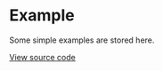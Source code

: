 # Example
Some simple examples are stored here.

[View source code](https://github.com/hcg1023/vue3-dnd/tree/main/packages/docs/src/.vitepress/examples)
